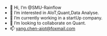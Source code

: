 - 👋 Hi, I’m @SMU-Rainflow
- 👀 I’m interested in AIoT,Quant,Data Analyse.
- 🌱 I’m currently working in a startUp company.
- 💞️ I’m looking to collaborate on Quant.
- 📫 yang.chen-aiot@foxmail.com

<!---
SMU-Rainflow/SMU-Rainflow is a ✨ special ✨ repository because its `README.md` (this file) appears on your GitHub profile.
You can click the Preview link to take a look at your changes.
--->
